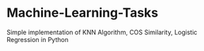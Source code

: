 Machine-Learning-Tasks
======================

Simple implementation of KNN Algorithm, COS Similarity, Logistic Regression in Python
